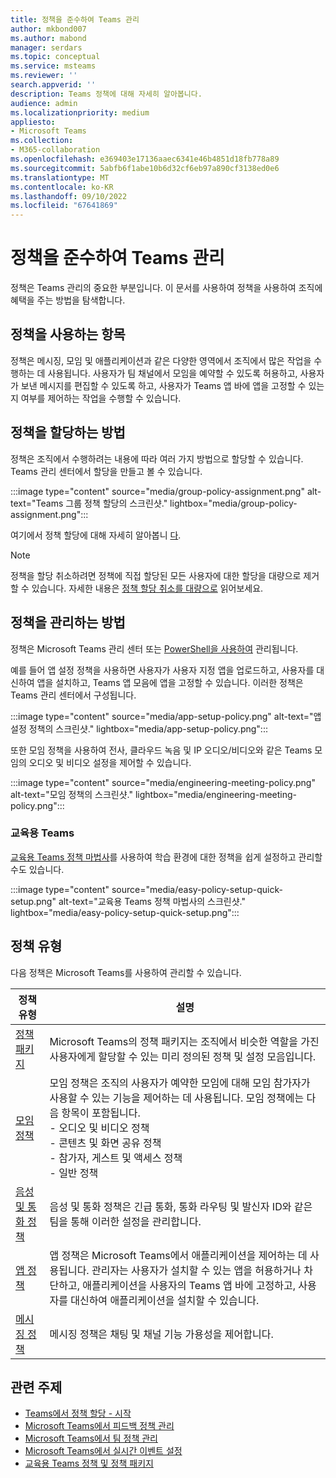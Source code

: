 ```yaml
---
title: 정책을 준수하여 Teams 관리
author: mkbond007
ms.author: mabond
manager: serdars
ms.topic: conceptual
ms.service: msteams
ms.reviewer: ''
search.appverid: ''
description: Teams 정책에 대해 자세히 알아봅니다.
audience: admin
ms.localizationpriority: medium
appliesto:
- Microsoft Teams
ms.collection:
- M365-collaboration
ms.openlocfilehash: e369403e17136aaec6341e46b4851d18fb778a89
ms.sourcegitcommit: 5abfb6f1abe10b6d32cf6eb97a890cf3138ed0e6
ms.translationtype: MT
ms.contentlocale: ko-KR
ms.lasthandoff: 09/10/2022
ms.locfileid: "67641869"
---
```

# <a name="manage-teams-with-policies"></a>정책을 준수하여 Teams 관리

정책은 Teams 관리의 중요한 부분입니다. 이 문서를 사용하여 정책을 사용하여 조직에 혜택을 주는 방법을 탐색합니다.

## <a name="what-you-use-policies-for"></a>정책을 사용하는 항목

정책은 메시징, 모임 및 애플리케이션과 같은 다양한 영역에서 조직에서 많은 작업을 수행하는 데 사용됩니다. 사용자가 팀 채널에서 모임을 예약할 수 있도록 허용하고, 사용자가 보낸 메시지를 편집할 수 있도록 하고, 사용자가 Teams 앱 바에 앱을 고정할 수 있는지 여부를 제어하는 작업을 수행할 수 있습니다.

## <a name="how-to-assign-policies"></a>정책을 할당하는 방법

정책은 조직에서 수행하려는 내용에 따라 여러 가지 방법으로 할당할 수 있습니다. Teams 관리 센터에서 할당을 만들고 볼 수 있습니다.

:::image type="content" source="media/group-policy-assignment.png" alt-text="Teams 그룹 정책 할당의 스크린샷." lightbox="media/group-policy-assignment.png":::

여기에서 정책 할당에 대해 자세히 알아봅니 [다](policy-assignment-overview.md).

> [!NOTE]
> 정책을 할당 취소하려면 정책에 직접 할당된 모든 사용자에 대한 할당을 대량으로 제거할 수 있습니다. 자세한 내용은 [정책 할당 취소를 대량으로](assign-policies-users-and-groups.md#unassign-policies-in-bulk) 읽어보세요.

## <a name="how-to-manage-policies"></a>정책을 관리하는 방법

정책은 Microsoft Teams 관리 센터 또는 [PowerShell을 사용하여](./teams-powershell-managing-teams.md#manage-policies-via-powershell) 관리됩니다.

예를 들어 앱 설정 정책을 사용하면 사용자가 사용자 지정 앱을 업로드하고, 사용자를 대신하여 앱을 설치하고, Teams 앱 모음에 앱을 고정할 수 있습니다. 이러한 정책은 Teams 관리 센터에서 구성됩니다.

:::image type="content" source="media/app-setup-policy.png" alt-text="앱 설정 정책의 스크린샷." lightbox="media/app-setup-policy.png":::

또한 모임 정책을 사용하여 전사, 클라우드 녹음 및 IP 오디오/비디오와 같은 Teams 모임의 오디오 및 비디오 설정을 제어할 수 있습니다.

:::image type="content" source="media/engineering-meeting-policy.png" alt-text="모임 정책의 스크린샷." lightbox="media/engineering-meeting-policy.png":::

### <a name="teams-for-education"></a>교육용 Teams

[교육용 Teams 정책 마법사](easy-policy-setup-edu.md)를 사용하여 학습 환경에 대한 정책을 쉽게 설정하고 관리할 수도 있습니다.

:::image type="content" source="media/easy-policy-setup-quick-setup.png" alt-text="교육용 Teams 정책 마법사의 스크린샷." lightbox="media/easy-policy-setup-quick-setup.png":::

## <a name="types-of-policies"></a>정책 유형

다음 정책은 Microsoft Teams를 사용하여 관리할 수 있습니다.

정책 유형 | 설명
------------|------------
[정책 패키지](manage-policy-packages.md) | Microsoft Teams의 정책 패키지는 조직에서 비슷한 역할을 가진 사용자에게 할당할 수 있는 미리 정의된 정책 및 설정 모음입니다.
[모임 정책](meeting-policies-overview.md) | 모임 정책은 조직의 사용자가 예약한 모임에 대해 모임 참가자가 사용할 수 있는 기능을 제어하는 데 사용됩니다. 모임 정책에는 다음 항목이 포함됩니다.<br> - 오디오 및 비디오 정책<br> - 콘텐츠 및 화면 공유 정책<br> - 참가자, 게스트 및 액세스 정책<br> - 일반 정책
[음성 및 통화 정책](voice-and-calling-policies.md)| 음성 및 통화 정책은 긴급 통화, 통화 라우팅 및 발신자 ID와 같은 팀을 통해 이러한 설정을 관리합니다.
[앱 정책](app-policies.md)| 앱 정책은 Microsoft Teams에서 애플리케이션을 제어하는 데 사용됩니다. 관리자는 사용자가 설치할 수 있는 앱을 허용하거나 차단하고, 애플리케이션을 사용자의 Teams 앱 바에 고정하고, 사용자를 대신하여 애플리케이션을 설치할 수 있습니다.
[메시징 정책](messaging-policies-in-teams.md)| 메시징 정책은 채팅 및 채널 기능 가용성을 제어합니다.

## <a name="related-topics"></a>관련 주제

* [Teams에서 정책 할당 - 시작](policy-assignment-overview.md)
* [Microsoft Teams에서 피드백 정책 관리](manage-feedback-policies-in-teams.md)
* [Microsoft Teams에서 팀 정책 관리](teams-policies.md)
* [Microsoft Teams에서 실시간 이벤트 설정](teams-live-events/set-up-for-teams-live-events.md)
* [교육용 Teams 정책 및 정책 패키지](policy-packages-edu.md)
